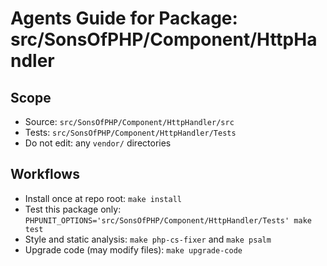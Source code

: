 # Agents Guide for Package: src/SonsOfPHP/Component/HttpHandler

## Scope

- Source: `src/SonsOfPHP/Component/HttpHandler/src`
- Tests: `src/SonsOfPHP/Component/HttpHandler/Tests`
- Do not edit: any `vendor/` directories

## Workflows

- Install once at repo root: `make install`
- Test this package only: `PHPUNIT_OPTIONS='src/SonsOfPHP/Component/HttpHandler/Tests' make test`
- Style and static analysis: `make php-cs-fixer` and `make psalm`
- Upgrade code (may modify files): `make upgrade-code`

